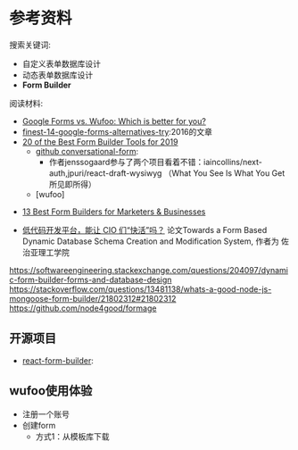 # 参考资料
搜索关键词:

- 自定义表单数据库设计  
- 动态表单数据库设计
- **Form Builder**

阅读材料:
- [Google Forms vs. Wufoo: Which is better for you?](https://www.wufoo.com/wufoo-google-forms/)
- [finest-14-google-forms-alternatives-try](https://www.makeuseof.com/tag/finest-14-google-forms-alternatives-try):2016的文章
- [20 of the Best Form Builder Tools for 2019](https://blog.hubspot.com/marketing/form-builder-tools)
    + [github conversational-form](https://github.com/space10-community/conversational-form):
      + 作者jenssogaard参与了两个项目看着不错：iaincollins/next-auth,jpuri/react-draft-wysiwyg （What You See Is What You Get 所见即所得）
    + [wufoo]
+ [13 Best Form Builders for Marketers & Businesses](https://www.ventureharbour.com/best-form-builders/)
- [低代码开发平台，能让 CIO 们“快活”吗？](https://new.qq.com/omn/20190528/20190528A0Q023.html)
论文Towards a Form Based Dynamic Database Schema Creation and Modification System, 作者为 佐治亚理工学院


https://softwareengineering.stackexchange.com/questions/204097/dynamic-form-builder-forms-and-database-design
https://stackoverflow.com/questions/13481138/whats-a-good-node-js-mongoose-form-builder/21802312#21802312
https://github.com/node4good/formage


## 开源项目
- [react-form-builder](https://github.com/Kiho/react-form-builder):
## wufoo使用体验
- 注册一个账号
- 创建form
  - 方式1：从模板库下载